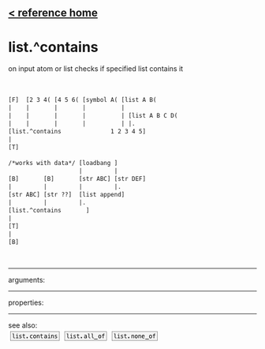 [< reference home](ceammc_lib.html)
---

# list.^contains


on input atom or list checks if specified list contains it

```


[F]  [2 3 4( [4 5 6( [symbol A( [list A B(
|    |       |       |          |
|    |       |       |          | [list A B C D(
|    |       |       |          | |.
[list.^contains              1 2 3 4 5]
|
[T]

/*works with data*/ [loadbang ]
                    |         |
[B]       [B]       [str ABC] [str DEF]
|         |         |         |.
[str ABC] [str ??]  [list append]
|         |         |.
[list.^contains       ]
|
[T]
|
[B]

            
```

---
arguments:


---
properties:


---
see also:<br>
[![list.contains](img/object_list.contains.png)](list.contains.html)
[![list.all_of](img/object_list.all_of.png)](list.all_of.html)
[![list.none_of](img/object_list.none_of.png)](list.none_of.html)
